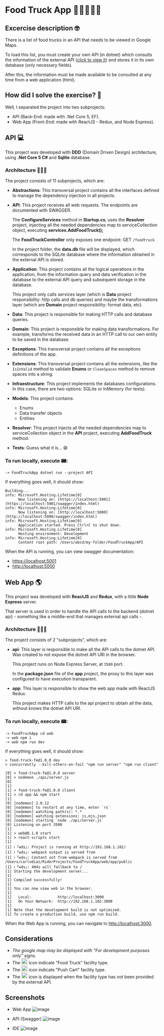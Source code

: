 # Food Truck App 🍔🍟🍕🌭🚚

## Excercise description 🤓

There is a list of food trucks in an API that needs to be viewed in Google Maps.

To load this list, you must create your own API (in dotnet) which consults the information of the external API ([click to view it](https://data.sfgov.org/Economy-and-Community/Mobile-Food-Facility-Permit/rqzj-sfat)) and stores it in its own database (only necessary fields).

After this, the information must be made available to be consulted at any time from a web application (html).

## How did I solve the exercise? 🤔

Well, I separated the project into two subprojects:

- API (Back-End: made with .Net Core 5, EF).
- Web App (Front-End: made with ReactJS - Redux, and Node Express).

## API 💻

This project was developed with **DDD** (Domain Driven Design) architecture, using **.Net Core 5 C#** and **Sqlite** database.

### Architecture 👨🏻‍💼

The project consists of 11 subprojects, which are:

- **Abstractions**:
This transversal project contains all the interfaces defined to manage the dependency injection in all projects.
- **API**:
This project receives all web requests. The endpoints are documented with SWAGGER.

  The **ConfigureServices** method in **Startup.cs**, uses the **Resolver** project, injecting all the needed dependencies map to serviceCollection object, executing **services.AddFoodTruck();**
  
  The **FoodTruckController** only exposes one endpoint: GET `/foodtruck`
  
  In the project folder, the **data.db** file will be displayed, which corresponds to the SQLite database where the information obtained in the external API is stored.
- **Application**:
This project contains all the logical operations in the application, from the information query and data verification in the database to the external API query and subsequent storage in the database.

  This project only calls services layer (which is **Data** project responsibility: http calls and db queries) and maybe the transformations layer (which are **Domain** project responsibility: format data, etc).
  
- **Data**:
This project is responsible for making HTTP calls and database queries.

- **Domain**:
This project is responsible for making data transformations. For example, transforms the received data in an HTTP call to our own entity to be saved in the database.

- **Exceptions**:
This transversal project contains all the exceptions definitions of the app.

- **Extensions**:
This transversal project contains all the extensions, like the `IsInValid` method to validate **Enums** or `CleanSpaces` method to remove spaces into a string.

- **Infraestructure**:
This project implements the databases configurations. In this case, there are two options: SQLite or InMemory (for tests).

- **Models**:
This project contains:
  - Enums
  - Data transfer objects
  - Entities

- **Resolver**:
This project injects all the needed dependencies map to serviceCollection object in the **API** project, executing **AddFoodTruck** method.

- **Tests**:
Guess what it is... 😅

### To run locally, execute 📟:

```console
-> FoodTruckApp dotnet run --project API
```

If everything goes well, it should show:

```console
Building...
info: Microsoft.Hosting.Lifetime[0]
      Now listening on: [https://localhost:5001](https://localhost:5001/swagger/index.html)
info: Microsoft.Hosting.Lifetime[0]
      Now listening on: [http://localhost:5000](http://localhost:5000/swagger/index.html)
info: Microsoft.Hosting.Lifetime[0]
      Application started. Press Ctrl+C to shut down.
info: Microsoft.Hosting.Lifetime[0]
      Hosting environment: Development
info: Microsoft.Hosting.Lifetime[0]
      Content root path: /Users/abcd/my-folder/FoodTruckApp/API
```

When the API is running, you can view swagger documentation:
- [https://localhost:5001](https://localhost:5001/swagger/index.html)
- [http://localhost:5000](http://localhost:5000/swagger/index.html)

## Web App 🌎

This project was developed with **ReactJS** and **Redux**, with a little **Node Express** server.

That server is used in order to handle the API calls to the backend (dotnet api) - something like a middle-end that manages external api calls -.

### Architecture 👨🏻‍💼

The project consists of 2 "subprojects", which are:

- **api**:
This layer is responsible to make all the API calls to the dotnet API. Was created to not expose the dotnet API URI in the browser.

  This project runs on Node Express Server, at `3500` port.
  
  In the **package.json** file of the **app** project, the proxy to this layer was configured to have execution transparent.

- **app**:
This layer is responsible to show the web app made with ReactJS Redux.

  This project makes HTTP calls to the api project to obtain all the data, without knows the dotnet API URI.

### To run locally, execute 📟:

```console
-> FoodTruckApp cd web
-> web npm i
-> web npm run dev
```

If everything goes well, it should show:

```console
> food-truck-fe@1.0.0 dev
> concurrently --kill-others-on-fail "npm run server" "npm run client"

[0] > food-truck-fe@1.0.0 server
[0] > nodemon ./api/server.js
[0] 
[1] 
[1] > food-truck-fe@1.0.0 client
[1] > cd app && npm start
[1] 
[0] [nodemon] 2.0.12
[0] [nodemon] to restart at any time, enter `rs`
[0] [nodemon] watching path(s): *.*
[0] [nodemon] watching extensions: js,mjs,json
[0] [nodemon] starting `node ./api/server.js`
[0] Listening on port 3500
[1] 
[1] > web@0.1.0 start
[1] > react-scripts start
[1] 
[1] ℹ ｢wds｣: Project is running at http://192.168.1.102/
[1] ℹ ｢wds｣: webpack output is served from 
[1] ℹ ｢wds｣: Content not from webpack is served from /Users/carlodiaz/RiderProjects/FoodTruckApp/web/app/public
[1] ℹ ｢wds｣: 404s will fallback to /
[1] Starting the development server...
[1] 
[1] Compiled successfully!
[1] 
[1] You can now view web in the browser.
[1] 
[1]   Local:            http://localhost:3000
[1]   On Your Network:  http://192.168.1.102:3000
[1] 
[1] Note that the development build is not optimized.
[1] To create a production build, use npm run build.
```

When the Web App is running, you can navigate to [http://localhost:3000](http://localhost:3000/).

## Considerations

- *The google map may be displayed with "For development purposes only" signs.*
- The <img src="https://image.flaticon.com/icons/png/512/1276/1276208.png" height="20" /> icon indicate "Food Truck" facility type.
- The <img src="https://image.flaticon.com/icons/png/512/5043/5043154.png" height="20" /> icon indicate "Push Cart" facility type.
- The <img src="https://image.flaticon.com/icons/png/512/2634/2634120.png" height="20" /> icon is displayed when the facility type has not been provided by the external API.

## Screenshots

- Web App
![image](https://user-images.githubusercontent.com/12788783/129991671-677afb2a-981a-432b-bfdd-128c8a72fe82.png)

- API (Swagger)
![image](https://user-images.githubusercontent.com/12788783/129991880-d1f3854b-bf8b-46e4-ab06-c1312c0b936d.png)

- IDE
![image](https://user-images.githubusercontent.com/12788783/129991858-a83c9fbd-b3ca-4287-8af3-6a085d858491.png)
